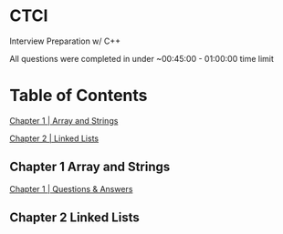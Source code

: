# CTCI
Interview Preparation w/ C++

All questions were completed in under ~00:45:00 - 01:00:00 time limit

# Table of Contents
[Chapter 1 | Array and Strings](#chapter-1-array-and-strings)

[Chapter 2 | Linked Lists](#chapter-2-linked-lists)

## Chapter 1 Array and Strings
<a href="https://github.com/DittoPDX/CTCI/tree/master/CH1">Chapter 1 | Questions & Answers</a>

## Chapter 2 Linked Lists
